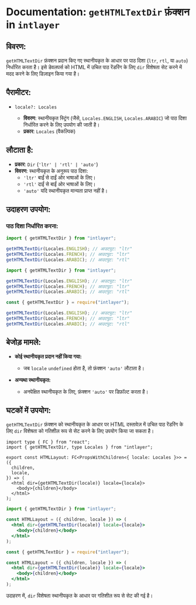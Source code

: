# Documentation: `getHTMLTextDir` फ़ंक्शन in `intlayer`

## विवरण:

`getHTMLTextDir` फ़ंक्शन प्रदान किए गए स्थानीयकृत के आधार पर पाठ दिशा (`ltr`, `rtl`, या `auto`) निर्धारित करता है। इसे डेवलपर्स को HTML में उचित पाठ रेंडरिंग के लिए `dir` विशेषता सेट करने में मदद करने के लिए डिज़ाइन किया गया है।

## पैरामीटर:

- `locale?: Locales`

  - **विवरण**: स्थानीयकृत स्ट्रिंग (जैसे, `Locales.ENGLISH`, `Locales.ARABIC`) जो पाठ दिशा निर्धारित करने के लिए उपयोग की जाती है।
  - **प्रकार**: `Locales` (वैकल्पिक)

## लौटाता है:

- **प्रकार**: `Dir` (`'ltr' | 'rtl' | 'auto'`)
- **विवरण**: स्थानीयकृत के अनुरूप पाठ दिशा:
  - `'ltr'` बाईं से दाईं ओर भाषाओं के लिए।
  - `'rtl'` दाईं से बाईं ओर भाषाओं के लिए।
  - `'auto'` यदि स्थानीयकृत मान्यता प्राप्त नहीं है।

## उदाहरण उपयोग:

### पाठ दिशा निर्धारित करना:

```typescript codeFormat="typescript"
import { getHTMLTextDir } from "intlayer";

getHTMLTextDir(Locales.ENGLISH); // आउटपुट: "ltr"
getHTMLTextDir(Locales.FRENCH); // आउटपुट: "ltr"
getHTMLTextDir(Locales.ARABIC); // आउटपुट: "rtl"
```

```javascript codeFormat="esm"
import { getHTMLTextDir } from "intlayer";

getHTMLTextDir(Locales.ENGLISH); // आउटपुट: "ltr"
getHTMLTextDir(Locales.FRENCH); // आउटपुट: "ltr"
getHTMLTextDir(Locales.ARABIC); // आउटपुट: "rtl"
```

```javascript codeFormat="commonjs"
const { getHTMLTextDir } = require("intlayer");

getHTMLTextDir(Locales.ENGLISH); // आउटपुट: "ltr"
getHTMLTextDir(Locales.FRENCH); // आउटपुट: "ltr"
getHTMLTextDir(Locales.ARABIC); // आउटपुट: "rtl"
```

## बेजोड़ मामले:

- **कोई स्थानीयकृत प्रदान नहीं किया गया:**

  - जब `locale` `undefined` होता है, तो फ़ंक्शन `'auto'` लौटाता है।

- **अन्यथा स्थानीयकृत:**
  - अनपेक्षित स्थानीयकृत के लिए, फ़ंक्शन `'auto'` पर डिफ़ॉल्ट करता है।

## घटकों में उपयोग:

`getHTMLTextDir` फ़ंक्शन को स्थानीयकृत के आधार पर HTML दस्तावेज़ में उचित पाठ रेंडरिंग के लिए `dir` विशेषता को गतिशील रूप से सेट करने के लिए उपयोग किया जा सकता है।

```tsx codeFormat="typescript"
import type { FC } from "react";
import { getHTMLTextDir, type Locales } from "intlayer";

export const HTMLLayout: FC<PropsWithChildren<{ locale: Locales }>> = ({
  children,
  locale,
}) => (
  <html dir={getHTMLTextDir(locale)} locale={locale}>
    <body>{children}</body>
  </html>
);
```

```jsx codeFormat="esm"
import { getHTMLTextDir } from "intlayer";

const HTMLLayout = ({ children, locale }) => (
  <html dir={getHTMLTextDir(locale)} locale={locale}>
    <body>{children}</body>
  </html>
);
```

```jsx codeFormat="commonjs"
const { getHTMLTextDir } = require("intlayer");

const HTMLLayout = ({ children, locale }) => (
  <html dir={getHTMLTextDir(locale)} locale={locale}>
    <body>{children}</body>
  </html>
);
```

उदाहरण में, `dir` विशेषता स्थानीयकृत के आधार पर गतिशील रूप से सेट की गई है।
